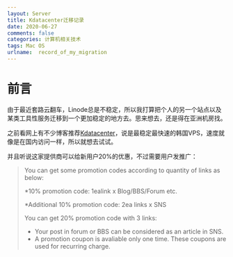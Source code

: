 ```yaml
---
layout: Server
title: Kdatacenter迁移记录
date: 2020-06-27
comments: false
categories: 计算机相关技术
tags: Mac OS
urlname:  record_of_my_migration
---
```


# 前言

由于最近套路云翻车，Linode总是不稳定，所以我打算把个人的另一个站点以及某类工具性服务迁移到一个更加稳定的地方去。思来想去，还是得在亚洲机房找。

之前看网上有不少博客推荐[Kdatacenter](https://www.kdatacenter.com)，说是最稳定最快速的韩国VPS，速度就像是在国内访问一样，所以就想去试试。

并且听说这家提供商可以给新用户20%的优惠，不过需要用户发推广：

> You can get some promotion codes according to quantity of links as below:
>
> *10% promotion code: 1ealink x Blog/BBS/Forum etc.
>
> *Additional 10% promotion code: 2ea links x SNS
>
> You can get 20% promotion code with 3 links:
>
> - Your post in forum or BBS can be considered as an article in SNS.
> - A promotion coupon is avaliable only one time. These coupons are used for recurring charge.


